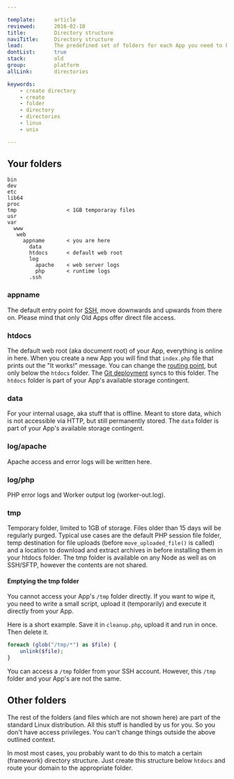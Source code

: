 ```yaml
---

template:      article
reviewed:      2016-02-18
title:         Directory structure
naviTitle:     Directory structure
lead:          The predefined set of folders for each App you need to know for the Old App.
dontList:      true
stack:         old
group:         platform
allLink:       directories

keywords:
    - create directory
    - create
    - folder
    - directory
    - directories
    - linux
    - unix

---
```


## Your folders

```nohighlight
bin
dev
etc
lib64
proc
tmp                < 1GB temporaray files
usr
var
  www
   web
     appname       < you are here
       data
       htdocs      < default web root
       log
         apache    < web server logs
         php       < runtime logs
       .ssh
```


### appname

The default entry point for [SSH](ssh-sftp-old), move downwards and upwards from there on. Please mind that only Old Apps offer direct file access.

### htdocs

The default web root (aka document root) of your App, everything is online in here. When you create a new App you will find that `index.php` file that prints out the "It works!" message. You can change the [routing point](domains#toc-root-path), but only below the `htdocs` folder. The [Git deployment](git) syncs to this folder. The `htdocs` folder is part of your App's available storage contingent.

### data

For your internal usage, aka stuff that is offline. Meant to store data, which is not accessible via HTTP, but still permanently stored. The `data` folder is part of your App's available storage contingent.

### log/apache

Apache access and error logs will be written here.

### log/php

PHP error logs and Worker output log (worker-out.log).

### tmp

Temporary folder, limited to 1GB of storage. Files older than 15 days will be regularly purged. Typical use cases are the default PHP session file folder, temp destination for file uploads (before `move_uploaded_file()` is called) and a location to download and extract archives in before installing them in your htdocs folder. The tmp folder is available on any Node as well as on SSH/SFTP, however the contents are not shared.

#### Emptying the tmp folder

You cannot access your App's `/tmp` folder directly. If you want to wipe it, you need to write a small script, upload it (temporarily) and execute it directly from your App.

Here is a short example. Save it in `cleanup.php`, upload it and run in once. Then delete it.

```php
foreach (glob("/tmp/*") as $file) {
    unlink($file);
}
```

You can access a `/tmp` folder from your SSH account. However, this `/tmp` folder and your App's are not the same.


## Other folders

The rest of the folders (and files which are not shown here) are part of the standard Linux distribution. All this stuff is handled by us for you. So you don't have access privileges. You can't change things outside the above outlined context.

In most most cases, you probably want to do this to match a certain (framework) directory structure. Just create this structure below `htdocs` and route your domain to the appropriate folder.
